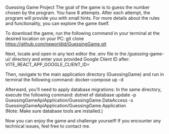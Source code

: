 Guessing Game Project
The goal of the game is to guess the number chosen by the program. You have 8 attempts. After each attempt, the program will provide you with small hints. For more details about the rules and functionality, you can explore the game itself.

To download the game, run the following command in your terminal at the desired location on your PC:
git clone https://github.com/neworldid/GuessingGame.git  

Next, locate and open in any text editor the .env file in the  /guessing-game-ui/  directory and enter your provided Google Client ID after:
VITE_REACT_APP_GOOGLE_CLIENT_ID=  

Then, navigate to the main application directory (GuessingGame) and run in terminal the following command:
docker-compose up -d  

Afterward, you'll need to apply database migrations: In the same directory, execute the following command:
dotnet ef database update -p GuessingGameApiApplication/GuessingGame.DataAccess -s GuessingGameApiApplication/GuessingGame.Application  
(Note: Make sure database tools are installed.)

Now you can enjoy the game and challenge yourself! If you encounter any technical issues, feel free to contact me.
